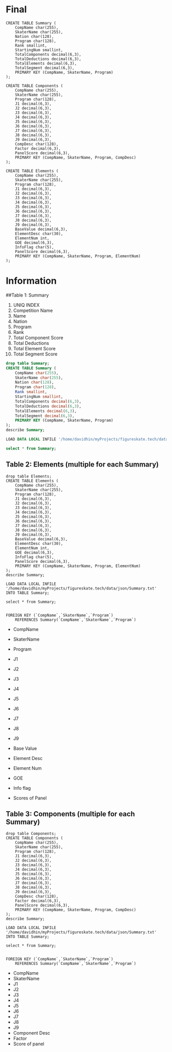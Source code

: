 # Final

```mysql
CREATE TABLE Summary (
    CompName char(255),
    SkaterName char(255),
    Nation char(128),
    Program char(128),
  	Rank smallint,
    StartingNum smallint,
  	TotalComponents decimal(6,3),
  	TotalDeductions decimal(6,3),
  	TotalElements decimal(6,3),
  	TotalSegment decimal(6,3),
    PRIMARY KEY (CompName, SkaterName, Program)
); 

CREATE TABLE Components (
    CompName char(255),
    SkaterName char(255),
    Program char(128),
  	J1 decimal(6,3),
  	J2 decimal(6,3),
  	J3 decimal(6,3),
  	J4 decimal(6,3),
  	J5 decimal(6,3),
  	J6 decimal(6,3),
  	J7 decimal(6,3),
  	J8 decimal(6,3),
  	J9 decimal(6,3),
    CompDesc char(128),
  	Factor decimal(6,3),
  	PanelScore decimal(6,3),
  	PRIMARY KEY (CompName, SkaterName, Program, CompDesc)
); 

CREATE TABLE Elements (
    CompName char(255),
    SkaterName char(255),
    Program char(128),
  	J1 decimal(6,3),
  	J2 decimal(6,3),
  	J3 decimal(6,3),
  	J4 decimal(6,3),
  	J5 decimal(6,3),
  	J6 decimal(6,3),
  	J7 decimal(6,3),
  	J8 decimal(6,3),
  	J9 decimal(6,3),
    BaseValue decimal(6,3),
  	ElementDesc char(30),
  	ElementNum int,
  	GOE decimal(6,3),
  	InfoFlag char(5),
  	PanelScore decimal(6,3),
  	PRIMARY KEY (CompName, SkaterName, Program, ElementNum)
); 
```





# Information

##Table 1: Summary

1. UNIQ INDEX
2. Competition Name
3. Name
4. Nation
5. Program
6. Rank
7. Total Component Score
8. Total Deductions
9. Total Element Score
10. Total Segment Score

```sql
drop table Summary;
CREATE TABLE Summary (
    CompName char(255),
    SkaterName char(255),
    Nation char(128),
    Program char(128),
  	Rank smallint,
    StartingNum smallint,
  	TotalComponents decimal(6,3),
  	TotalDeductions decimal(6,3),
  	TotalElements decimal(6,3),
  	TotalSegment decimal(6,3),
    PRIMARY KEY (CompName, SkaterName, Program)
); 
describe Summary;

LOAD DATA LOCAL INFILE '/home/davidhin/myProjects/figureskate.tech/data/json/Summary.txt' INTO TABLE Summary;

select * from Summary;
```

## Table 2: Elements (multiple for each Summary)

```mysql
drop table Elements;
CREATE TABLE Elements (
    CompName char(255),
    SkaterName char(255),
    Program char(128),
  	J1 decimal(6,3),
  	J2 decimal(6,3),
  	J3 decimal(6,3),
  	J4 decimal(6,3),
  	J5 decimal(6,3),
  	J6 decimal(6,3),
  	J7 decimal(6,3),
  	J8 decimal(6,3),
  	J9 decimal(6,3),
    BaseValue decimal(6,3),
  	ElementDesc char(30),
  	ElementNum int,
  	GOE decimal(6,3),
  	InfoFlag char(5),
  	PanelScore decimal(6,3),
  	PRIMARY KEY (CompName, SkaterName, Program, ElementNum)
); 
describe Summary;

LOAD DATA LOCAL INFILE '/home/davidhin/myProjects/figureskate.tech/data/json/Summary.txt' INTO TABLE Summary;

select * from Summary;


FOREIGN KEY (`CompName`,`SkaterName`,`Program`) 
    REFERENCES Summary(`CompName`,`SkaterName`,`Program`)
```



- CompName
- SkaterName
- Program

- J1
- J2
- J3
- J4
- J5
- J6
- J7
- J8
- J9
- Base Value
- Element Desc
- Element Num
- GOE
- Info flag
- Scores of Panel

## Table 3: Components (multiple for each Summary)

```mysql
drop table Components;
CREATE TABLE Components (
    CompName char(255),
    SkaterName char(255),
    Program char(128),
  	J1 decimal(6,3),
  	J2 decimal(6,3),
  	J3 decimal(6,3),
  	J4 decimal(6,3),
  	J5 decimal(6,3),
  	J6 decimal(6,3),
  	J7 decimal(6,3),
  	J8 decimal(6,3),
  	J9 decimal(6,3),
    CompDesc char(128),
  	Factor decimal(6,3),
  	PanelScore decimal(6,3),
  	PRIMARY KEY (CompName, SkaterName, Program, CompDesc)
); 
describe Summary;

LOAD DATA LOCAL INFILE '/home/davidhin/myProjects/figureskate.tech/data/json/Summary.txt' INTO TABLE Summary;

select * from Summary;


FOREIGN KEY (`CompName`,`SkaterName`,`Program`) 
    REFERENCES Summary(`CompName`,`SkaterName`,`Program`)
```



- CompName
- SkaterName
- J1
- J2
- J3
- J4
- J5
- J6
- J7
- J8
- J9
- Component Desc
- Factor
- Score of panel

